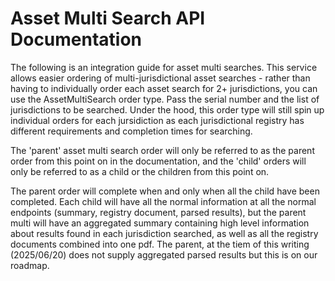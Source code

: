 # Asset Multi Search API Documentation

The following is an integration guide for asset multi searches. This service allows easier ordering of multi-jurisdictional asset searches - rather than having to individually order each asset search for 2+ jurisdictions, you can use the AssetMultiSearch order type. Pass the serial number and the list of jurisdictions to be searched. Under the hood, this order type will still spin up individual orders for each jursidiction as each jurisdictional registry has different requirements and completion times for searching. 

The 'parent' asset multi search order will only be referred to as the parent order from this point on in the documentation, and the 'child' orders will only be referred to as a child or the children from this point on.

The parent order will complete when and only when all the child have been completed. Each child will have all the normal information at all the normal endpoints (summary, registry document, parsed results), but the parent multi will have an aggregated summary containing high level information about results found in each jurisdiction searched, as well as all the registry documents combined into one pdf. The parent, at the tiem of this writing (2025/06/20) does not supply aggregated parsed results but this is on our roadmap.
